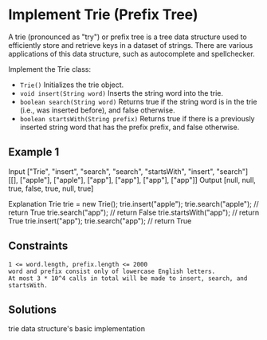 # Implement Trie (Prefix Tree)

A trie (pronounced as "try") or prefix tree is a tree data structure used to
efficiently store and retrieve keys in a dataset of strings. There are various
applications of this data structure, such as autocomplete and spellchecker.

Implement the Trie class:

- `Trie()` Initializes the trie object.
- `void insert(String word)` Inserts the string word into the trie.
- `boolean search(String word)` Returns true if the string word is in the trie
  (i.e., was inserted before), and false otherwise.
- `boolean startsWith(String prefix)` Returns true if there is a previously
  inserted string word that has the prefix prefix, and false otherwise.

## Example 1

Input
["Trie", "insert", "search", "search", "startsWith", "insert", "search"]
[[], ["apple"], ["apple"], ["app"], ["app"], ["app"], ["app"]]
Output
[null, null, true, false, true, null, true]

Explanation
Trie trie = new Trie();
trie.insert("apple");
trie.search("apple"); // return True
trie.search("app"); // return False
trie.startsWith("app"); // return True
trie.insert("app");
trie.search("app"); // return True

## Constraints

    1 <= word.length, prefix.length <= 2000
    word and prefix consist only of lowercase English letters.
    At most 3 * 10^4 calls in total will be made to insert, search, and startsWith.

## Solutions

trie data structure's basic implementation
